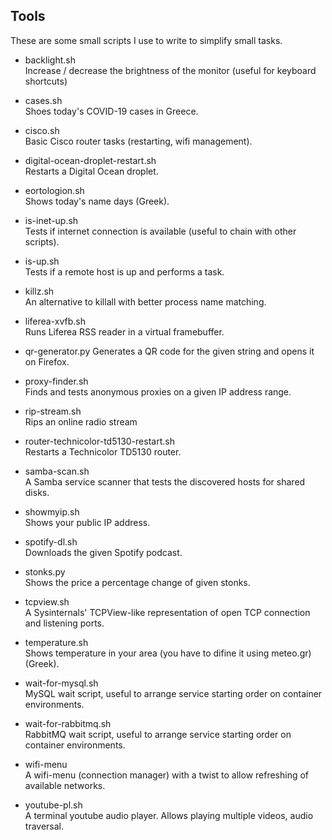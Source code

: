## Tools
These are some small scripts I use to write to simplify small tasks.

- backlight.sh  
  Increase / decrease the brightness of the monitor (useful for keyboard shortcuts)

- cases.sh  
  Shoes today's COVID-19 cases in Greece.

- cisco.sh  
  Basic Cisco router tasks (restarting, wifi management).

- digital-ocean-droplet-restart.sh  
  Restarts a Digital Ocean droplet.

- eortologion.sh  
  Shows today's name days (Greek).

- is-inet-up.sh  
  Tests if internet connection is available (useful to chain with other scripts).

- is-up.sh  
  Tests if a remote host is up and performs a task.

- killz.sh  
  An alternative to killall with better process name matching.

- liferea-xvfb.sh  
  Runs Liferea RSS reader in a virtual framebuffer.

- qr-generator.py
  Generates a QR code for the given string and opens it on Firefox.

- proxy-finder.sh  
  Finds and tests anonymous proxies on a given IP address range.

- rip-stream.sh  
  Rips an online radio stream

- router-technicolor-td5130-restart.sh  
  Restarts a Technicolor TD5130 router.

- samba-scan.sh  
  A Samba service scanner that tests the discovered hosts for shared disks.

- showmyip.sh  
  Shows your public IP address.

- spotify-dl.sh  
  Downloads the given Spotify podcast.

- stonks.py  
  Shows the price a percentage change of given stonks.

- tcpview.sh  
  A Sysinternals' TCPView-like representation of open TCP connection and listening ports.

- temperature.sh  
  Shows temperature in your area (you have to difine it using meteo.gr) (Greek).

- wait-for-mysql.sh  
  MySQL wait script, useful to arrange service starting order on container environments.

- wait-for-rabbitmq.sh  
  RabbitMQ wait script, useful to arrange service starting order on container environments.

- wifi-menu  
  A wifi-menu (connection manager) with a twist to allow refreshing of available networks.

- youtube-pl.sh  
  A terminal youtube audio player. Allows playing multiple videos, audio traversal.
